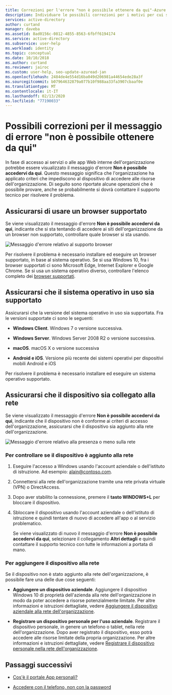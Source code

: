 ```yaml
---
title: Correzioni per l'errore "non è possibile ottenere da qui"-Azure AD
description: Individuare le possibili correzioni per i motivi per cui si riceve il messaggio di errore "non è possibile ottenerlo da qui".
services: active-directory
author: curtand
manager: daveba
ms.assetid: 8ad0156c-0812-4855-8563-6fbff6194174
ms.service: active-directory
ms.subservice: user-help
ms.workload: identity
ms.topic: conceptual
ms.date: 10/10/2018
ms.author: curtand
ms.reviewer: jairoc
ms.custom: user-help, seo-update-azuread-jan
ms.openlocfilehash: 2484de4e554d16ba049d206981a44654ede28a3f
ms.sourcegitcommit: b07964632879a077b10f988aa33fa3907cbaaf0e
ms.translationtype: MT
ms.contentlocale: it-IT
ms.lasthandoff: 02/13/2020
ms.locfileid: "77190033"
---
```

# <a name="possible-fixes-for-the-you-cant-get-there-from-here-error-message"></a>Possibili correzioni per il messaggio di errore "non è possibile ottenere da qui"

In fase di accesso ai servizi o alle app Web interne dell'organizzazione potrebbe essere visualizzato il messaggio d'errore **Non è possibile accedervi da qui**. Questo messaggio significa che l'organizzazione ha applicato criteri che impediscono al dispositivo di accedere alle risorse dell'organizzazione. Di seguito sono riportate alcune operazioni che è possibile provare, anche se probabilmente si dovrà contattare il supporto tecnico per risolvere il problema.

## <a name="make-sure-youre-using-a-supported-browser"></a>Assicurarsi di usare un browser supportato
Se viene visualizzato il messaggio d'errore **Non è possibile accedervi da qui**, indicante che si sta tentando di accedere ai siti dell'organizzazione da un browser non supportato, controllare quale browser si sta usando.

![Messaggio d'errore relativo al supporto browser](media/user-help-device-remediation/browser-version.png)

Per risolvere il problema è necessario installare ed eseguire un browser supportato, in base al sistema operativo. Se si usa Windows 10, fra i browser supportati ci sono Microsoft Edge, Internet Explorer e Google Chrome. Se si usa un sistema operativo diverso, controllare l'elenco completo dei [browser supportati](../conditional-access/concept-conditional-access-conditions.md#supported-browsers).

## <a name="make-sure-youre-using-a-supported-operating-system"></a>Assicurarsi che il sistema operativo in uso sia supportato
Assicurarsi che la versione del sistema operativo in uso sia supportata. Fra le versioni supportate ci sono le seguenti:

- **Windows Client**. Windows 7 o versione successiva.

- **Windows Server**. Windows Server 2008 R2 o versione successiva.

- **macOS**. macOS X o versione successiva

- **Android e iOS**. Versione più recente dei sistemi operativi per dispositivi mobili Android e iOS

Per risolvere il problema è necessario installare ed eseguire un sistema operativo supportato.

## <a name="make-sure-your-device-is-joined-to-your-network"></a>Assicurarsi che il dispositivo sia collegato alla rete
Se viene visualizzato il messaggio d'errore **Non è possibile accedervi da qui**, indicante che il dispositivo non è conforme ai criteri di accesso dell'organizzazione, assicurarsi che il dispositivo sia aggiunto alla rete dell'organizzazione.

![Messaggio d'errore relativo alla presenza o meno sulla rete](media/user-help-device-remediation/network-version.png)

### <a name="to-check-whether-your-device-is-joined-to-your-network"></a>Per controllare se il dispositivo è aggiunto alla rete
1. Eseguire l'accesso a Windows usando l'account aziendale o dell'istituto di istruzione. Ad esempio: alain@contoso.com.

2. Connettersi alla rete dell'organizzazione tramite una rete privata virtuale (VPN) o DirectAccess.

3. Dopo aver stabilito la connessione, premere il **tasto WINDOWS+L** per bloccare il dispositivo.

4. Sbloccare il dispositivo usando l'account aziendale o dell'istituto di istruzione e quindi tentare di nuovo di accedere all'app o al servizio problematico.

    Se viene visualizzato di nuovo il messaggio d'errore **Non è possibile accedervi da qui**, selezionare il collegamento **Altri dettagli** e quindi contattare il supporto tecnico con tutte le informazioni a portata di mano.

### <a name="to-join-your-device-to-your-network"></a>Per aggiungere il dispositivo alla rete
Se il dispositivo non è stato aggiunto alla rete dell'organizzazione, è possibile fare una delle due cose seguenti:

- **Aggiungere un dispositivo aziendale**. Aggiungere il dispositivo Windows 10 di proprietà dell'azienda alla rete dell'organizzazione in modo da poter accedere a risorse potenzialmente limitate. Per altre informazioni e istruzioni dettagliate, vedere [Aggiungere il dispositivo aziendale alla rete dell'organizzazione](user-help-join-device-on-network.md).

- **Registrare un dispositivo personale per l'uso aziendale**. Registrare il dispositivo personale, in genere un telefono o tablet, nella rete dell'organizzazione. Dopo aver registrato il dispositivo, esso potrà accedere alle risorse limitate della propria organizzazione. Per altre informazioni e istruzioni dettagliate, vedere [Registrare il dispositivo personale nella rete dell'organizzazione](user-help-register-device-on-network.md).

## <a name="next-steps"></a>Passaggi successivi
- [Cos'è il portale App personali?](active-directory-saas-access-panel-introduction.md)

- [Accedere con il telefono, non con la password](user-help-auth-app-sign-in.md)
